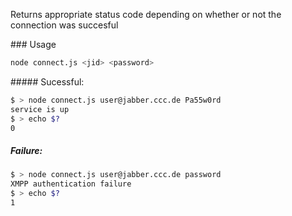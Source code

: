 Returns appropriate status code depending on whether or not the connection was succesful

### Usage

```sh
node connect.js <jid> <password>
```

##### Sucessful: 

```bash
$ > node connect.js user@jabber.ccc.de Pa55w0rd
service is up
$ > echo $?
0
```

##### Failure:

```bash
$ > node connect.js user@jabber.ccc.de password
XMPP authentication failure
$ > echo $?
1
```
